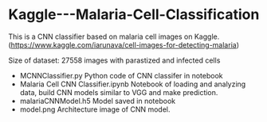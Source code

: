 # Kaggle---Malaria-Cell-Classification
This is a CNN classifier based on malaria cell images on Kaggle.(https://www.kaggle.com/iarunava/cell-images-for-detecting-malaria)

Size of dataset: 27558 images with parastized and infected cells

- MCNNClassifier.py Python code of CNN classifer in notebook
- Malaria Cell CNN Classifier.ipynb Notebook of loading and analyzing data, build CNN models similar to VGG and make prediction.
- malariaCNNModel.h5 Model saved in notebook
- model.png Architecture image of CNN model.

